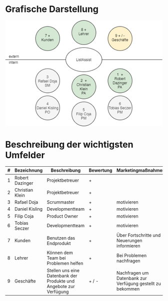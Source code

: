 # Grafische Darstellung

![Bild der Umfeldanalyse](images/doja/umweltanalyse.png)

# Beschreibung der wichtigsten Umfelder

| # | Bezeichnung | Beschreibung |Bewertung | Marketingmaßnahmen |
| - | ----------- | ------------ |--------- | ------------------ |
| 1 | Robert Dazinger  | Projektbetreuer | + |
| 2 | Christian Klein  | Projektbetreuer | + |
| 3 | Rafael Doja  | Scrummaster | + | motivieren
| 4 | Daniel Kisling  | Developmentteam | + | motivieren
| 5 | Filip Coja  | Product Owner | + | motivieren
| 6 | Tobias Seczer  | Developmentteam | + | motivieren
| 7 | Kunden  | Benutzen das Endprodukt | + | Über Fortschritte und Neuerungen informieren
| 8 | Lehrer  | Können dem Team bei Problemen helfen | + | Bei Problemen nachfragen
| 9 | Geschäfte  | Stellen uns eine Datenbank der Produkte und Angebote zur Verfügung  | + / - | Nachfragen um Datenbank zur Verfügung gestellt zu bekommen 
